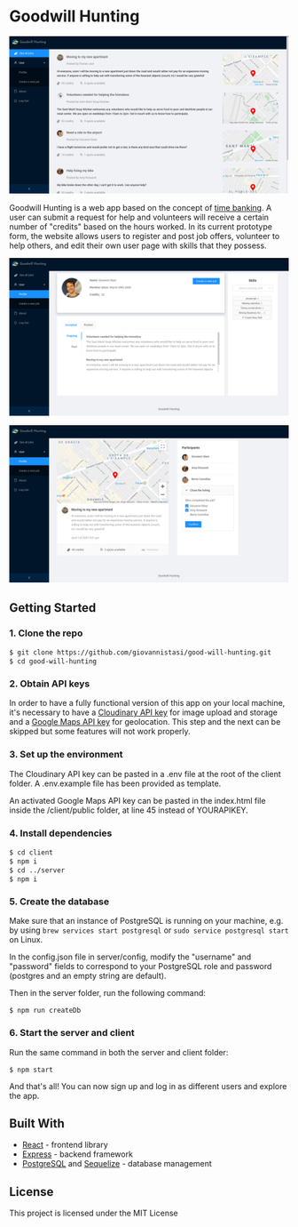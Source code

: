 # Goodwill Hunting
![](client/public/Dashboard.png)

Goodwill Hunting is a web app based on the concept of [time banking](https://en.wikipedia.org/wiki/Time-based_currency). A user can submit a request for help and volunteers will receive a certain number of "credits" based on the hours worked. In its current prototype form, the website allows users to register and post job offers, volunteer to help others, and edit their own user page with skills that they possess.

![](client/public/UserProfile.png)

![](client/public/JobPage.png)


## Getting Started
### **1.** Clone the repo
````
$ git clone https://github.com/giovannistasi/good-will-hunting.git
$ cd good-will-hunting
````
### **2.** Obtain API keys

In order to have a fully functional version of this app on your local machine, it's necessary to have a [Cloudinary API key](https://cloudinary.com/documentation/image_upload_api_reference) for image upload and storage and a [Google Maps API key](https://developers.google.com/maps/documentation/javascript/get-api-key) for geolocation. This step and the next can be skipped but some features will not work properly.

### **3.** Set up the environment
The Cloudinary API key can be pasted in a .env file at the root of the client folder. A .env.example file has been provided as template.

An activated Google Maps API key can be pasted in the index.html file inside the /client/public folder, at line 45 instead of YOURAPIKEY.

### **4.** Install dependencies
````
$ cd client
$ npm i
$ cd ../server
$ npm i
````

### **5.** Create the database
Make sure that an instance of PostgreSQL is running on your machine, e.g. by using ```brew services start postgresql``` or ```sudo service postgresql start``` on Linux.

In the config.json file in server/config, modify the "username" and "password" fields to correspond to your PostgreSQL role and password (postgres and an empty string are default).

Then in the server folder, run the following command:
```
$ npm run createDb
```

### **6.** Start the server and client
Run the same command in both the server and client folder:
```
$ npm start
```
And that's all! You can now sign up and log in as different users and explore the app.



## Built With

* [React](https://reactjs.org/) - frontend library
* [Express](https://expressjs.com/) - backend framework
* [PostgreSQL](https://www.postgresql.org/) and [Sequelize](https://sequelize.org/) - database management

## License

This project is licensed under the MIT License

